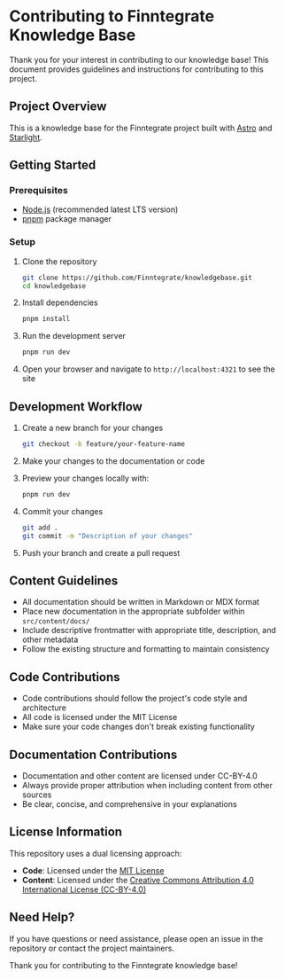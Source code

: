 # Contributing to Finntegrate Knowledge Base

Thank you for your interest in contributing to our knowledge base! This document provides guidelines and instructions for contributing to this project.

## Project Overview

This is a knowledge base for the Finntegrate project built with [Astro](https://astro.build/) and [Starlight](https://starlight.astro.build/).

## Getting Started

### Prerequisites

- [Node.js](https://nodejs.org/) (recommended latest LTS version)
- [pnpm](https://pnpm.io/) package manager

### Setup

1. Clone the repository

   ```bash
   git clone https://github.com/Finntegrate/knowledgebase.git
   cd knowledgebase
   ```

2. Install dependencies

   ```bash
   pnpm install
   ```

3. Run the development server

   ```bash
   pnpm run dev
   ```

4. Open your browser and navigate to `http://localhost:4321` to see the site

## Development Workflow

1. Create a new branch for your changes

   ```bash
   git checkout -b feature/your-feature-name
   ```

2. Make your changes to the documentation or code

3. Preview your changes locally with:

   ```bash
   pnpm run dev
   ```

4. Commit your changes

   ```bash
   git add .
   git commit -m "Description of your changes"
   ```

5. Push your branch and create a pull request

## Content Guidelines

- All documentation should be written in Markdown or MDX format
- Place new documentation in the appropriate subfolder within `src/content/docs/`
- Include descriptive frontmatter with appropriate title, description, and other metadata
- Follow the existing structure and formatting to maintain consistency

## Code Contributions

- Code contributions should follow the project's code style and architecture
- All code is licensed under the MIT License
- Make sure your code changes don't break existing functionality

## Documentation Contributions

- Documentation and other content are licensed under CC-BY-4.0
- Always provide proper attribution when including content from other sources
- Be clear, concise, and comprehensive in your explanations

## License Information

This repository uses a dual licensing approach:

- **Code**: Licensed under the [MIT License](LICENSE)
- **Content**: Licensed under the [Creative Commons Attribution 4.0 International License (CC-BY-4.0)](LICENSE-content)

## Need Help?

If you have questions or need assistance, please open an issue in the repository or contact the project maintainers.

Thank you for contributing to the Finntegrate knowledge base!

